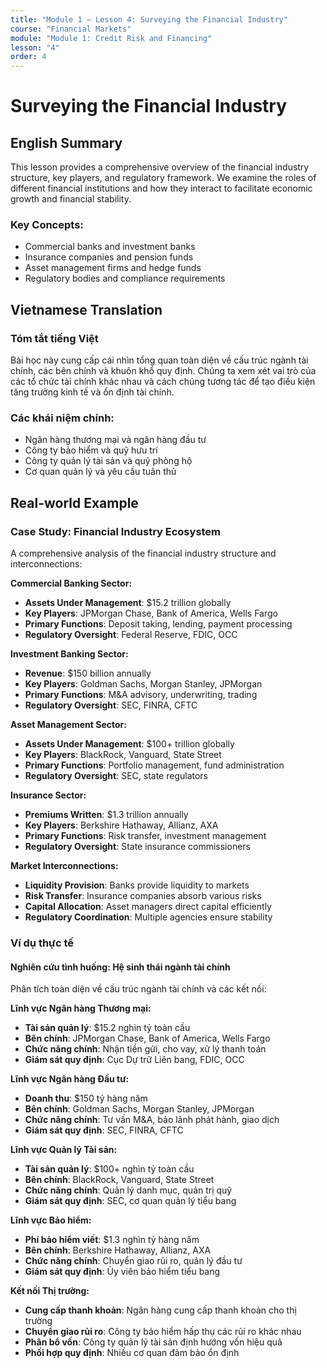```yaml
---
title: "Module 1 – Lesson 4: Surveying the Financial Industry"
course: "Financial Markets"
module: "Module 1: Credit Risk and Financing"
lesson: "4"
order: 4
---
```


# Surveying the Financial Industry

## English Summary

This lesson provides a comprehensive overview of the financial industry structure, key players, and regulatory framework. We examine the roles of different financial institutions and how they interact to facilitate economic growth and financial stability.

### Key Concepts:

- Commercial banks and investment banks
- Insurance companies and pension funds
- Asset management firms and hedge funds
- Regulatory bodies and compliance requirements

## Vietnamese Translation

### Tóm tắt tiếng Việt

Bài học này cung cấp cái nhìn tổng quan toàn diện về cấu trúc ngành tài chính, các bên chính và khuôn khổ quy định. Chúng ta xem xét vai trò của các tổ chức tài chính khác nhau và cách chúng tương tác để tạo điều kiện tăng trưởng kinh tế và ổn định tài chính.

### Các khái niệm chính:

- Ngân hàng thương mại và ngân hàng đầu tư
- Công ty bảo hiểm và quỹ hưu trí
- Công ty quản lý tài sản và quỹ phòng hộ
- Cơ quan quản lý và yêu cầu tuân thủ

## Real-world Example

### Case Study: Financial Industry Ecosystem

A comprehensive analysis of the financial industry structure and interconnections:

**Commercial Banking Sector:**

- **Assets Under Management**: $15.2 trillion globally
- **Key Players**: JPMorgan Chase, Bank of America, Wells Fargo
- **Primary Functions**: Deposit taking, lending, payment processing
- **Regulatory Oversight**: Federal Reserve, FDIC, OCC

**Investment Banking Sector:**

- **Revenue**: $150 billion annually
- **Key Players**: Goldman Sachs, Morgan Stanley, JPMorgan
- **Primary Functions**: M&A advisory, underwriting, trading
- **Regulatory Oversight**: SEC, FINRA, CFTC

**Asset Management Sector:**

- **Assets Under Management**: $100+ trillion globally
- **Key Players**: BlackRock, Vanguard, State Street
- **Primary Functions**: Portfolio management, fund administration
- **Regulatory Oversight**: SEC, state regulators

**Insurance Sector:**

- **Premiums Written**: $1.3 trillion annually
- **Key Players**: Berkshire Hathaway, Allianz, AXA
- **Primary Functions**: Risk transfer, investment management
- **Regulatory Oversight**: State insurance commissioners

**Market Interconnections:**

- **Liquidity Provision**: Banks provide liquidity to markets
- **Risk Transfer**: Insurance companies absorb various risks
- **Capital Allocation**: Asset managers direct capital efficiently
- **Regulatory Coordination**: Multiple agencies ensure stability

### Ví dụ thực tế

#### Nghiên cứu tình huống: Hệ sinh thái ngành tài chính

Phân tích toàn diện về cấu trúc ngành tài chính và các kết nối:

**Lĩnh vực Ngân hàng Thương mại:**

- **Tài sản quản lý**: $15.2 nghìn tỷ toàn cầu
- **Bên chính**: JPMorgan Chase, Bank of America, Wells Fargo
- **Chức năng chính**: Nhận tiền gửi, cho vay, xử lý thanh toán
- **Giám sát quy định**: Cục Dự trữ Liên bang, FDIC, OCC

**Lĩnh vực Ngân hàng Đầu tư:**

- **Doanh thu**: $150 tỷ hàng năm
- **Bên chính**: Goldman Sachs, Morgan Stanley, JPMorgan
- **Chức năng chính**: Tư vấn M&A, bảo lãnh phát hành, giao dịch
- **Giám sát quy định**: SEC, FINRA, CFTC

**Lĩnh vực Quản lý Tài sản:**

- **Tài sản quản lý**: $100+ nghìn tỷ toàn cầu
- **Bên chính**: BlackRock, Vanguard, State Street
- **Chức năng chính**: Quản lý danh mục, quản trị quỹ
- **Giám sát quy định**: SEC, cơ quan quản lý tiểu bang

**Lĩnh vực Bảo hiểm:**

- **Phí bảo hiểm viết**: $1.3 nghìn tỷ hàng năm
- **Bên chính**: Berkshire Hathaway, Allianz, AXA
- **Chức năng chính**: Chuyển giao rủi ro, quản lý đầu tư
- **Giám sát quy định**: Ủy viên bảo hiểm tiểu bang

**Kết nối Thị trường:**

- **Cung cấp thanh khoản**: Ngân hàng cung cấp thanh khoản cho thị trường
- **Chuyển giao rủi ro**: Công ty bảo hiểm hấp thụ các rủi ro khác nhau
- **Phân bổ vốn**: Công ty quản lý tài sản định hướng vốn hiệu quả
- **Phối hợp quy định**: Nhiều cơ quan đảm bảo ổn định
